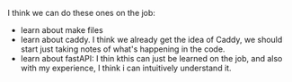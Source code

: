 
I think we can do these ones on the job:
- learn about make files 
- learn about caddy. I think we already get the idea of Caddy, we should start just taking notes of what's happening in the code.
- learn about fastAPI: I thin kthis can just be learned on the job, and also with my experience, I think i can intuitively understand it. 